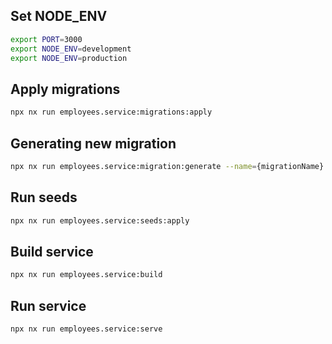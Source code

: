 ## Set NODE_ENV

```sh
export PORT=3000
export NODE_ENV=development
export NODE_ENV=production
```

## Apply migrations

```sh
npx nx run employees.service:migrations:apply
```

## Generating new migration

```sh
npx nx run employees.service:migration:generate --name={migrationName}
```

## Run seeds

```sh
npx nx run employees.service:seeds:apply
```

## Build service

```sh
npx nx run employees.service:build
```

## Run service

```sh
npx nx run employees.service:serve
```
